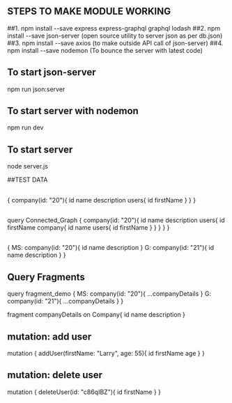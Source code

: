 ## STEPS TO MAKE MODULE WORKING

##1. npm install --save express express-graphql graphql lodash
##2. npm install --save json-server (open source utility to server json as per db.json)
##3. npm install --save axios (to make outside API call of json-server)
##4. npm install --save nodemon (To bounce the server with latest code)

## To start json-server
npm run json:server

## To start server with nodemon
npm run dev

## To start server
node server.js

##TEST DATA
##
{
  company(id: "20"){
    id
    name
    description
    users{
      id
      firstName
    }
  }
}
##
query Connected_Graph {
  company(id: "20"){
    id
    name
    description
    users{
      id
      firstName
      company{
        id
        name
        users{
          id
          firstName
        }
      }
    }
  }
}
##
{
  MS: company(id: "20"){
    id
    name
    description
  }
  G: company(id: "21"){
    id
    name
    description
  }
}
## Query Fragments
query fragment_demo {
  MS: company(id: "20"){
    ...companyDetails
  }
  G: company(id: "21"){
    ...companyDetails
  }
}

fragment companyDetails on Company{
  id
  name
  description
}
## mutation: add user
mutation {
  addUser(firstName: "Larry", age: 55){
    id
    firstName
    age
  }
}
## mutation: delete user
mutation {
  deleteUser(id: "c86qIBZ"){
    id
    firstName
  }
}
